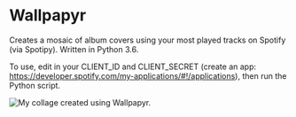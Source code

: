 # Wallpapyr
Creates a mosaic of album covers using your most played tracks on Spotify (via Spotipy).  Written in Python 3.6.

To use, edit in your CLIENT_ID and CLIENT_SECRET (create an app: https://developer.spotify.com/my-applications/#!/applications), then run the Python script.

![My collage created using Wallpapyr.](/out.png?raw=true "My collage")
